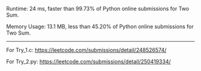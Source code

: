 Runtime: 24 ms, faster than 99.73% of Python online submissions for Two Sum.

Memory Usage: 13.1 MB, less than 45.20% of Python online submissions for Two Sum.

---

For Try_1.c: https://leetcode.com/submissions/detail/248526574/

For Try_2.py: https://leetcode.com/submissions/detail/250419334/
